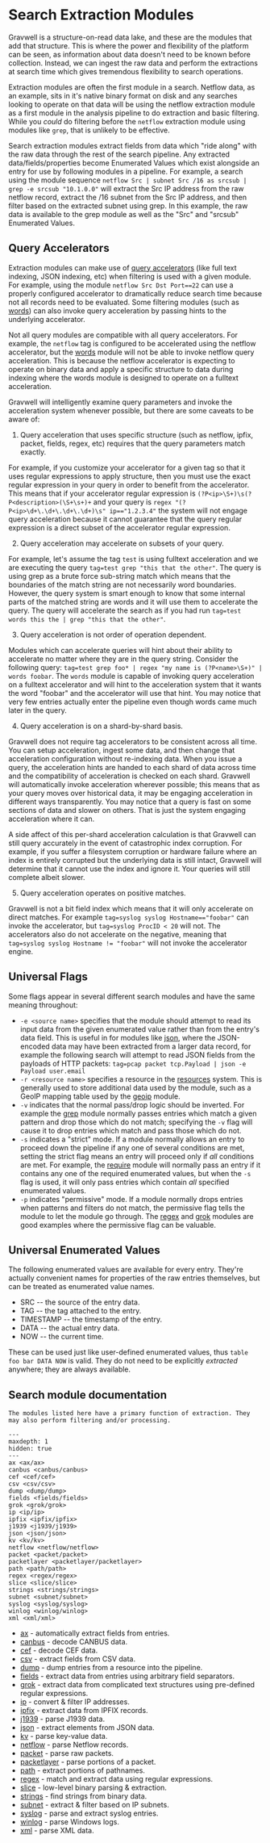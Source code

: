 # Search Extraction Modules

Gravwell is a structure-on-read data lake, and these are the modules that add that structure. This is where the power and flexibility of the platform can be seen, as information about data doesn't need to be known before collection. Instead, we can ingest the raw data and perform the extractions at search time which gives tremendous flexibility to search operations.

Extraction modules are often the first module in a search. Netflow data, as an example, sits in it's native binary format on disk and any searches looking to operate on that data will be using the netflow extraction module as a first module in the analysis pipeline to do extraction and basic filtering. While you *could* do filtering before the `netflow` extraction module using modules like `grep`, that is unlikely to be effective.

Search extraction modules extract fields from data which "ride along" with the raw data through the rest of the search pipeline. Any extracted data/fields/properties become Enumerated Values which exist alongside an entry for use by following modules in a pipeline. For example, a search using the module sequence `netflow Src | subnet Src /16 as srcsub | grep -e srcsub "10.1.0.0"` will extract the Src IP address from the raw netflow record, extract the /16 subnet from the Src IP address, and then filter based on the extracted subnet using grep. In this example, the raw data is available to the grep module as well as the "Src" and "srcsub" Enumerated Values.

## Query Accelerators

Extraction modules can make use of [query accelerators](/configuration/accelerators) (like full text indexing, JSON indexing, etc) when filtering is used with a given module. For example, using the module `netflow Src Dst Port==22` can use a properly configured accelerator to dramatically reduce search time because not all records need to be evaluated.  Some filtering modules (such as [words](words/words.md)) can also invoke query acceleration by passing hints to the underlying accelerator.

Not all query modules are compatible with all query accelerators.  For example, the `netflow` tag is configured to be accelerated using the netflow accelerator, but the [words](words/words.md) module will not be able to invoke netflow query acceleration. This is because the netflow accelerator is expecting to operate on binary data and apply a specific structure to data during indexing where the words module is designed to operate on a fulltext acceleration.

Gravwell will intelligently examine query parameters and invoke the acceleration system whenever possible, but there are some caveats to be aware of:

1. Query acceleration that uses specific structure (such as netflow, ipfix, packet, fields, regex, etc) requires that the query parameters match exactly.

For example, if you customize your accelerator for a given tag so that it uses regular expressions to apply structure, then you must use the exact regular expression in your query in order to benefit from the accelerator.  This means that if your accelerator regular expression is `(?P<ip>\S+)\s(?P<description>(\S+\s+)+` and your query is `regex "(?P<ip>\d+\.\d+\.\d+\.\d+)\s" ip=="1.2.3.4"` the system will not engage query acceleration because it cannot guarantee that the query regular expression is a direct subset of the accelerator regular expression.

2. Query acceleration may accelerate on subsets of your query.

For example, let's assume the tag `test` is using fulltext acceleration and we are executing the query `tag=test grep "this that the other"`.  The query is using grep as a brute force sub-string match which means that the boundaries of the match string are not necessarily word boundaries.  However, the query system is smart enough to know that some internal parts of the matched string are words and it will use them to accelerate the query.  The query will accelerate the search as if you had run `tag=test words this the | grep "this that the other"`.

3. Query acceleration is not order of operation dependent.

Modules which can accelerate queries will hint about their ability to accelerate no matter where they are in the query string.  Consider the following query: `tag=test grep foo* | regex "my name is (?P<name>\S+)" | words foobar`.  The `words` module is capable of invoking query acceleration on a fulltext accelerator and will hint to the acceleration system that it wants the word "foobar" and the accelerator will use that hint.  You may notice that very few entries actually enter the pipeline even though words came much later in the query.

4. Query acceleration is on a shard-by-shard basis.

Gravwell does not require tag accelerators to be consistent across all time. You can setup acceleration, ingest some data, and then change that acceleration configuration without re-indexing data.  When you issue a query, the acceleration hints are handed to each shard of data across time and the compatibility of acceleration is checked on each shard.  Gravwell will automatically invoke acceleration wherever possible; this means that as your query moves over historical data, it may be engaging acceleration in different ways transparently.  You may notice that a query is fast on some sections of data and slower on others.  That is just the system engaging acceleration where it can.

A side affect of this per-shard acceleration calculation is that Gravwell can still query accurately in the event of catastrophic index corruption.  For example, if you suffer a filesystem corruption or hardware failure where an index is entirely corrupted but the underlying data is still intact, Gravwell will determine that it cannot use the index and ignore it.  Your queries will still complete albeit slower.

5. Query acceleration operates on positive matches.

Gravwell is not a bit field index which means that it will only accelerate on direct matches.  For example `tag=syslog syslog Hostname=="foobar"` can invoke the accelerator, but `tag=syslog ProcID < 20` will not.  The accelerators also do not accelerate on the negative, meaning that `tag=syslog syslog Hostname != "foobar"` will not invoke the accelerator engine.

## Universal Flags

Some flags appear in several different search modules and have the same meaning throughout:

* `-e <source name>` specifies that the module should attempt to read its input data from the given enumerated value rather than from the entry's data field. This is useful in for modules like [json](json/json.md), where the JSON-encoded data may have been extracted from a larger data record, for example the following search will attempt to read JSON fields from the payloads of HTTP packets: `tag=pcap packet tcp.Payload | json -e Payload user.email`
* `-r <resource name>` specifies a resource in the [resources](/resources/resources) system. This is generally used to store additional data used by the module, such as a GeoIP mapping table used by the [geoip](geoip/geoip.md) module.
* `-v` indicates that the normal pass/drop logic should be inverted. For example the [grep](grep/grep.md) module normally passes entries which match a given pattern and drop those which do not match; specifying the `-v` flag will cause it to drop entries which match and pass those which do not.
* `-s` indicates a "strict" mode. If a module normally allows an entry to proceed down the pipeline if any one of several conditions are met, setting the strict flag means an entry will proceed only if *all* conditions are met. For example, the [require](require/require.md) module will normally pass an entry if it contains any one of the required enumerated values, but when the `-s` flag is used, it will only pass entries which contain *all* specified enumerated values.
* `-p` indicates "permissive" mode.  If a module normally drops entries when patterns and filters do not match, the permissive flag tells the module to let the module go through.  The [regex](regex/regex.md) and [grok](grok/grok.md) modules are good examples where the permissive flag can be valuable.

## Universal Enumerated Values

The following enumerated values are available for every entry. They're actually convenient names for properties of the raw entries themselves, but can be treated as enumerated value names.

* SRC -- the source of the entry data.
* TAG -- the tag attached to the entry.
* TIMESTAMP -- the timestamp of the entry.
* DATA -- the actual entry data.
* NOW -- the current time.

These can be used just like user-defined enumerated values, thus `table foo bar DATA NOW` is valid. They do not need to be explicitly *extracted* anywhere; they are always available.

## Search module documentation

```{note}
The modules listed here have a primary function of extraction. They may also perform filtering and/or processing.
```

```{toctree}
---
maxdepth: 1
hidden: true
---
ax <ax/ax>
canbus <canbus/canbus>
cef <cef/cef>
csv <csv/csv>
dump <dump/dump>
fields <fields/fields>
grok <grok/grok>
ip <ip/ip>
ipfix <ipfix/ipfix>
j1939 <j1939/j1939>
json <json/json>
kv <kv/kv>
netflow <netflow/netflow>
packet <packet/packet>
packetlayer <packetlayer/packetlayer>
path <path/path>
regex <regex/regex>
slice <slice/slice>
strings <strings/strings>
subnet <subnet/subnet>
syslog <syslog/syslog>
winlog <winlog/winlog>
xml <xml/xml>
```

* [ax](ax/ax.md) - automatically extract fields from entries.
* [canbus](canbus/canbus.md) - decode CANBUS data.
* [cef](cef/cef.md) - decode CEF data.
* [csv](csv/csv.md) - extract fields from CSV data.
* [dump](dump/dump.md) - dump entries from a resource into the pipeline.
* [fields](fields/fields.md) - extract data from entries using arbitrary field separators.
* [grok](grok/grok.md) - extract data from complicated text structures using pre-defined regular expressions.
* [ip](ip/ip.md) - convert & filter IP addresses.
* [ipfix](ipfix/ipfix.md) - extract data from IPFIX records.
* [j1939](j1939/j1939.md) - parse J1939 data.
* [json](json/json.md) - extract elements from JSON data.
* [kv](kv/kv.md) - parse key-value data.
* [netflow](netflow/netflow.md) - parse Netflow records.
* [packet](packet/packet.md) - parse raw packets.
* [packetlayer](packetlayer/packetlayer.md) - parse portions of a packet.
* [path](path/path.md) - extract portions of pathnames.
* [regex](regex/regex.md) - match and extract data using regular expressions.
* [slice](slice/slice.md) - low-level binary parsing & extraction.
* [strings](strings/strings.md) - find strings from binary data.
* [subnet](subnet/subnet.md) - extract & filter based on IP subnets.
* [syslog](syslog/syslog.md) - parse and extract syslog entries.
* [winlog](winlog/winlog.md) - parse Windows logs.
* [xml](xml/xml.md) - parse XML data.
